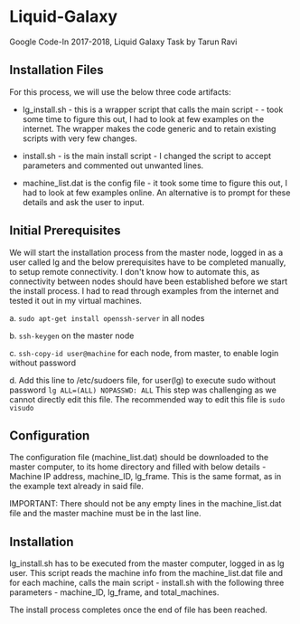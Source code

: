 # Liquid-Galaxy
Google Code-In 2017-2018, Liquid Galaxy Task by Tarun Ravi

## Installation Files
For this process, we will use the below three code artifacts:
+ lg_install.sh - this is a wrapper script that calls the main script - - took some time to figure this out, I had to look at few examples on the internet. The wrapper makes the code generic and to retain existing scripts with very few changes.

+ install.sh - is the main install script - I changed the script to accept parameters and commented out unwanted lines.

+ machine_list.dat is the config file - it took some time to figure this out, I had to look at few examples online. An alternative is to prompt for these details and ask the user to input.

## Initial Prerequisites
We will start the installation process from the master node, logged in as a user called lg and the below prerequisites have to be completed manually, to setup remote connectivity. I don't know how to automate this, as connectivity between nodes should have been established before we start the install process. I had to read through examples from the internet and tested it out in my virtual machines.

  a. ```sudo apt-get install openssh-server``` in all nodes
  
  b. ```ssh-keygen``` on the master node
  
  c. ```ssh-copy-id user@machine``` for each node, from master, to enable login without password
  
  d. Add this line to /etc/sudoers file, for user(lg) to execute sudo without password ```lg ALL=(ALL) NOPASSWD: ALL```
  This step was challenging as we cannot directly edit this file. The recommended way to edit this file is ```sudo visudo```


## Configuration
The configuration file (machine_list.dat) should be downloaded to the master computer, to its home directory and filled with below details - Machine IP address, machine_ID, lg_frame. This is the same format, as in the example text already in said file. 

IMPORTANT: There should not be any empty lines in the machine_list.dat file and the master machine must be in the last line.

## Installation
lg_install.sh has to be executed from the master computer, logged in as lg user. This script reads the machine info from the machine_list.dat file and for each machine, calls the main script - install.sh with the following three parameters - machine_ID, lg_frame, and total_machines.

The install process completes once the end of file has been reached.

